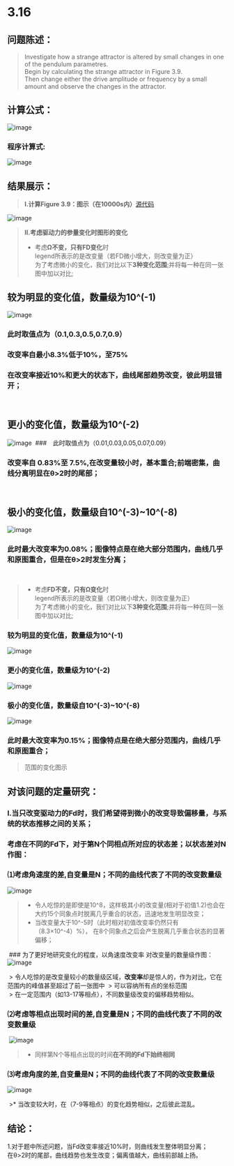 # 3.16


## 问题陈述：
> Investigate how a strange attractor is altered by small changes in one of the pendulum parametres.<br>
> Begin by calculating the strange attractor in Figure 3.9.<br>
> Then change either the drive amplitude or frequency by a small amount and observe the changes in  the attractor.
## 计算公式：
![image](https://user-images.githubusercontent.com/31878522/32114218-75d4fbf4-bb75-11e7-8800-67eac4a61caf.png)
### 程序计算式:
![image](https://user-images.githubusercontent.com/31878522/32114230-7f2661ac-bb75-11e7-850a-ced27146cbb4.png)
 
## 结果展示：
> **Ⅰ.计算Figure 3.9：图示（在10000s内）**[源代码](https://github.com/tzwhu/computational_physics_N2015301020096/blob/master/3.16code.txt) <br>

![image](https://user-images.githubusercontent.com/31878522/32109867-88da5a8a-bb68-11e7-9a0a-8fac5ea140f4.PNG)

> **Ⅱ.考虑驱动力的参量变化时图形的变化**<br>
> * 考虑**Ω不变，只有FD变化**时<br>
> legend所表示的是改变量（若FD微小增大，则改变量为正）<br>
> 为了考虑微小的变化，我们对比以下**3种变化范围**;并将每一种在同一张图中加以对比;
## 较为明显的变化值，数量级为**10^(-1)**<br>
![image](https://user-images.githubusercontent.com/31878522/32116339-d23a1030-bb7c-11e7-8134-9f247837a836.png)
### 此时取值点为（0.1,0.3,0.5,0.7,0.9）
### 改变率自最小8.3%低于10%，至75% <br>
### 在改变率接近10%和更大的状态下，曲线尾部趋势改变，彼此明显错开；
 
## 更小的变化值，数量级为**10^(-2)**<br>
![image](https://user-images.githubusercontent.com/31878522/32116559-ae7a2c2e-bb7d-11e7-9ab8-de276b6808d7.png) 
###　此时取值点为（0.01,0.03,0.05,0.07,0.09）
### 改变率自 0.83%至 7.5%,在改变量较小时，基本重合;前端密集，曲线分离明显在θ>2时的尾部；
 

## 极小的变化值，数量级自10^(-3)~10^(-8)

![image](https://user-images.githubusercontent.com/31878522/32117227-2e1ef3ea-bb80-11e7-93ab-48db86290660.png)
### 此时最大改变率为0.08%；图像特点是在绝大部分范围内，曲线几乎和原图重合，但是在θ>2时发生分离；
 
 
 
 
> * 考虑**FD不变，只有Ω变化**时<br>
> legend所表示的是改变量（若Ω微小增大，则改变量为正）<br>
> 为了考虑微小的变化，我们对比以下**3种变化范围**;并将每一种在同一张图中加以对比;
### 较为明显的变化值，数量级为**10^(-1)**
![image]()
### 更小的变化值，数量级为**10^(-2)**
![image]()
### 极小的变化值，数量级自**10^(-3)~10^(-8)**
![image](https://user-images.githubusercontent.com/31878522/32118342-d37186ac-bb83-11e7-857a-a1f3dba7cc1b.png)
### 此时最大改变率为0.15%；图像特点是在绝大部分范围内，曲线几乎和原图重合；
> 范围的变化图示
 
 ## 对该问题的定量研究：
 ### Ⅰ.当只改变驱动力的Fd时，我们希望得到微小的改变导致偏移量，与系统的状态推移之间的关系；
 ### 考虑在不同的Fd下，对于第N个同相点所对应的状态差；以状态差对N作图：
 ### ⑴考虑角速度的差,自变量是N；不同的曲线代表了不同的改变数量级
 ![image](https://user-images.githubusercontent.com/31878522/32124160-5ae12c86-bb99-11e7-8bf3-a6eb28b7192c.png)
 
 > * 令人吃惊的是即使是10^8，这样极其小的改变量(相对于初值1.2)也会在大约15个同象点时脱离几乎重合的状态，迅速地发生明显改变；
 > * 当改变量大于10^-5时（此时相对初值改变率仍然只有（8.3×10^-4）%）， 在8个同象点之后会产生脱离几乎重合状态的显著偏移；<br>
 
 
 
 
 
 ### 为了更好地研究变化的程度，以角速度改变率 对改变量的数量级作图：
 ![image](https://user-images.githubusercontent.com/31878522/32125395-55cfed54-bb9e-11e7-8995-5762270974fd.png)
 
 >  令人吃惊的是改变量较小的数量级区域，**改变率**却是惊人的，作为对比，它在范围内的峰值甚至超过了前一张图中
 > 可以容纳所有点的坐标范围<br>
 >  在一定范围内（如13-17等相点），不同数量级改变的偏移趋势相似。<br>
  
  
  
  
 ### ⑵考虑等相点出现时间的差,自变量是N；不同的曲线代表了不同的改变数量级
 ![image](https://user-images.githubusercontent.com/31878522/32125785-1cb950da-bba0-11e7-8191-4a0c94e4000b.png)
 
>* 同样第N个等相点出现的时间**在不同的Fd下始终相同**<br>
 
 
 
 
 ### ⑶考虑角度的差,自变量是N；不同的曲线代表了不同的改变数量级
 ![image](https://user-images.githubusercontent.com/31878522/32126045-58d46770-bba1-11e7-975e-3e150df8f42c.png)
   
 >* 当改变较大时，在（7-9等相点）的变化趋势相似，之后彼此混乱。
   
 ## 结论：
1.对于题中所述问题，当Fd改变率接近10%时，则曲线发生整体明显分离；<br>
在θ>2时的尾部，曲线趋势也发生改变；偏离值越大，曲线前部越上扬。
